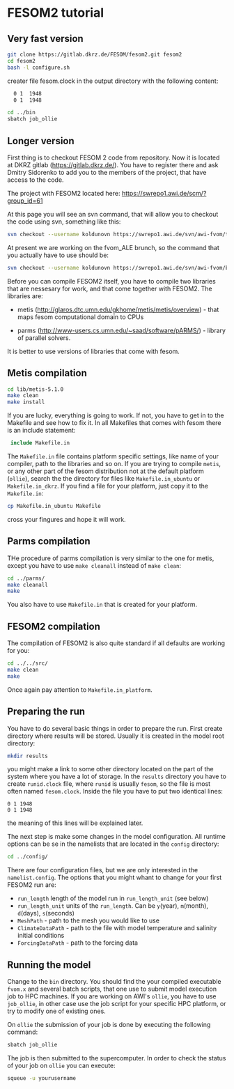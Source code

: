 FESOM2 tutorial
==============

Very fast version
----------------
```bash
git clone https://gitlab.dkrz.de/FESOM/fesom2.git fesom2 
cd fesom2
bash -l configure.sh
```

creater file fesom.clock in the output directory with the following content:

```bash
  0 1  1948
  0 1  1948
```

```bash
cd ../bin
sbatch job_ollie
```

Longer version
-------------

First thing is to checkout FESOM 2 code from repository. Now it is located at DKRZ gitlab (https://gitlab.dkrz.de/). You have to register there and ask Dmitry Sidorenko to add you to the members of the project, that have access to the code.

The project with FESOM2 located here: 
https://swrepo1.awi.de/scm/?group_id=61

At this page you will see an svn command, that will allow you to checkout the code using svn, something like this:

```bash
svn checkout --username koldunovn https://swrepo1.awi.de/svn/awi-fvom/trunk
```

At present we are working on the fvom_ALE brunch, so the command that you actually have to use should be:

```bash
svn checkout --username koldunovn https://swrepo1.awi.de/svn/awi-fvom/branches/fvom_ALE/ fesom2 
```
Before you can compile FESOM2 itself, you have to compile two libraries that are nessesary for work, and that come together with FESOM2. The libraries are:

 * metis (http://glaros.dtc.umn.edu/gkhome/metis/metis/overview) - that maps fesom computational domain to CPUs 

 * parms (http://www-users.cs.umn.edu/~saad/software/pARMS/) - library of parallel solvers.

It is better to use versions of libraries that come with fesom.

Metis compilation
----------------
```bash
cd lib/metis-5.1.0
make clean
make install
```
If you are lucky, everything is going to work. If not, you have to get in to the Makefile and see how to fix it. In all Makefiles that comes with fesom there is an include statement:
```Makefile
 include Makefile.in
```
The `Makefile.in` file contains platform specific settings, like name of your compiler, path to the libraries and so on. If you are trying to compile `metis`, or any other part of the fesom distribution not at the default platform (`ollie`), search the the directory for files like `Makefile.in_ubuntu` or `Makefile.in_dkrz`. If you find a file for your platform, just copy it to the `Makefile.in`:
```bash
cp Makefile.in_ubuntu Makefile
```
cross your fingures and hope it will work.

Parms compilation
----------------
THe procedure of parms compilation is very similar to the one for metis, except you have to use `make cleanall` instead of `make clean`:

```bash
cd ../parms/
make cleanall
make
```
You also have to use `Makefile.in` that is created for your platform.

FESOM2 compilation
-----------------
The compilation of FESOM2 is also quite standard if all defaults are working for you:

```bash
cd ../../src/
make clean
make
```
Once again pay attention to `Makefile.in_platform`.

Preparing the run
----------------

You have to do several basic things in order to prepare the run. First create directory where results will be stored. Usually it is created in the model root directory:

```bash
mkdir results
```

you might make a link to some other directory located on the part of the system where you have a lot of storage. In the `results` directory you have to create `runid.clock` file, where `runid` is usually `fesom`, so the file is most often named `fesom.clock`. Inside the file you have to put two identical lines:
```
0 1 1948
0 1 1948
```
the meaning of this lines will be explained later. 

The next step is make some changes in the model configuration. All runtime options can be se in the namelists that are located in the `config` directory:
```bash
cd ../config/
```
There are four configuration files, but we are only interested in the `namelist.config`. The options that you might whant to change for your first FESOM2 run are:

* `run_length` length of the model run in `run_length_unit` (see below)
* `run_length_unit` units of the `run_length`. Can be `y`(year), `m`(month), `d`(days), `s`(seconds)
* `MeshPath` - path to the mesh you would like to use
* `ClimateDataPath` - path to the file with model temperature and salinity initial conditions
* `ForcingDataPath` - path to the forcing data

Running the model
----------------
Change to the `bin` directory. You should find the your compiled executable `fvom.x` and several batch scripts, that one use to submit model execution job to HPC machines. If you are working on AWI's `ollie`, you have to use `job_ollie`, in other case use the job script for your specific HPC platform, or try to modify one of existing ones.

On `ollie` the submission of your job is done by executing the following command:
```bash
sbatch job_ollie
```
The job is then submitted to the supercomputer. In order to check the status of your job on `ollie` you can execute:
```bash
squeue -u yourusername
```

































